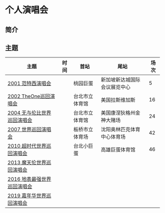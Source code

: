 # 个人演唱会
## 简介


## 主题
| 主题 | 时间 | 首站 | 尾站 | 场次 |
| --- | --- | --- | --- | --- |
| [2001 范特西演唱会](/show/Concert/2001Fantasy/README.md) |  | 桃园巨蛋	 | 新加坡新达城国际会议展览中心	 | 5 |
| [2002 TheOne巡回演唱会](/show/Concert/2002TheOne/README.md) | 	 | 	台北市立体育馆 | 美国拉斯维加斯 | 	16 |
| [2004 无与伦比世界巡回演唱会](/show/Concert/2004incomparable/README.md) |  | 台北市立体育馆 | 美国康涅狄格州金神大赌场 | 24 |
| [2007 世界巡回演唱会](/show/Concert/2007WorldTours/README.md) |  | 板桥市立体育场 | 沈阳奥林匹克体育中心体育场 | 42 |
| [2010 超时代世界巡回演唱会](/show/Concert/2010TheEra/README.md) |  | 台北小巨蛋 | 高雄巨蛋体育馆 | 46 |
| [2013 魔天伦世界巡回演唱会](/show/Concert/2013OpusJay/README.md) |  |  |  |  |
| [2016 地表最强世界巡回演唱会](/show/Concert/2016Invincible/README.md) |  |  |  |  |
| [2019 嘉年华世界巡回演唱会](/show/Concert/2019carnival/README.md) |  |  |  |  |
